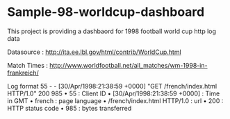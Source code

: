 # Sample-98-worldcup-dashboard

This project is providing a dashbaord for 1998 football world cup http log data

Datasource : http://ita.ee.lbl.gov/html/contrib/WorldCup.html

Match Times : http://www.worldfootball.net/all_matches/wm-1998-in-frankreich/

Log format 
55 - - [30/Apr/1998:21:38:59 +0000] "GET /french/index.html HTTP/1.0" 200 985
• 55 : Client ID
• [30/Apr/1998:21:38:59 +0000] : Time in GMT
• french : page language
• /french/index.html HTTP/1.0 : url
• 200 : HTTP status code
• 985 : bytes transferred
